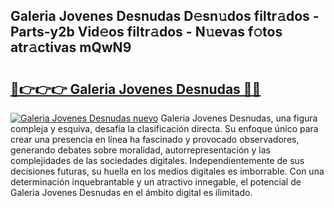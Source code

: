 ## Galeria Jovenes Desnudas D𝚎sn𝚞dos filtr𝚊dos - Parts-y2b Vid𝚎os filtr𝚊dos - N𝚞evas f𝚘tos atr𝚊ctivas mQwN9

# <h2><a href="http://mb0cq8.tromn.icu/?c=Galeria+Jovenes+Desnudas">🔗👉👉👉 Galeria Jovenes Desnudas 🔗🔗</a></h2>

[![Galeria Jovenes Desnudas nuevo](https://i.imgur.com/pEAQMta.gif)](http://mb0cq8.tromn.icu/?c=Galeria+Jovenes+Desnudas)
Galeria Jovenes Desnudas, una figura compleja y esquiva, desafía la clasificación directa. Su enfoque único para crear una presencia en línea ha fascinado y provocado observadores, generando debates sobre moralidad, autorrepresentación y las complejidades de las sociedades digitales. Independientemente de sus decisiones futuras, su huella en los medios digitales es imborrable. Con una determinación inquebrantable y un atractivo innegable, el potencial de Galeria Jovenes Desnudas en el ámbito digital es ilimitado.
